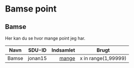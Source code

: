 # Bamse point
## Bamse

Her kan du se hvor mange point jeg har.

| Navn          | SDU-ID  | Indsamlet   | Brugt | 
| ------------- | :-----: | ----------: | ----- | 
| Bamse		| jonan15 | [mange](https://en.wikipedia.org/wiki/Graham%27s_number) | x in range(1,99999) |


